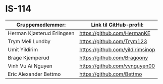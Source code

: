 # IS-114

| Gruppemedlemmer: | Link til GitHub-profil: |
| ---------------- | -------------------- |
| Herman Kjøsterud Erlingsen | https://github.com/HermanKE |
| Trym Meli Lundby | https://github.com/Trym123 |
| Umit Yildirim   | https://github.com/yildirimsinop |
| Brage Kjemperud | https://github.com/Bragoony |
| Vinh Vu Ai Nguyen | https://github.com/vvnguyen00 |
| Eric Alexander Bettmo | https://github.com/Bettmo |
